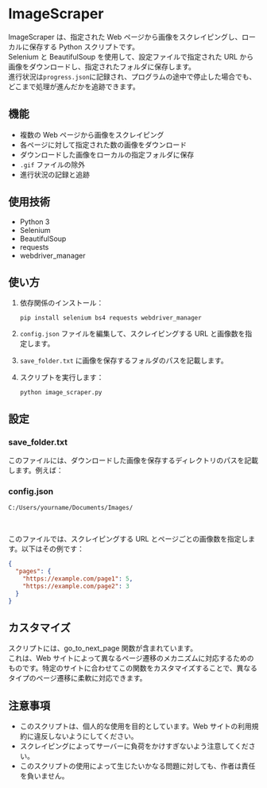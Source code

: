 # ImageScraper

ImageScraper は、指定された Web ページから画像をスクレイピングし、ローカルに保存する Python スクリプトです。<br>
Selenium と BeautifulSoup を使用して、設定ファイルで指定された URL から画像をダウンロードし、指定されたフォルダに保存します。<br>
進行状況は`progress.json`に記録され、プログラムの途中で停止した場合でも、どこまで処理が進んだかを追跡できます。

## 機能

- 複数の Web ページから画像をスクレイピング
- 各ページに対して指定された数の画像をダウンロード
- ダウンロードした画像をローカルの指定フォルダに保存
- `.gif` ファイルの除外
- 進行状況の記録と追跡

## 使用技術

- Python 3
- Selenium
- BeautifulSoup
- requests
- webdriver_manager

## 使い方

1. 依存関係のインストール：

   ```
   pip install selenium bs4 requests webdriver_manager
   ```

2. `config.json` ファイルを編集して、スクレイピングする URL と画像数を指定します。

3. `save_folder.txt` に画像を保存するフォルダのパスを記載します。

4. スクリプトを実行します：
   ```
   python image_scraper.py
   ```

## 設定

### save_folder.txt

このファイルには、ダウンロードした画像を保存するディレクトリのパスを記載します。例えば：

### config.json

```text
C:/Users/yourname/Documents/Images/
```

<br>

このファイルでは、スクレイピングする URL とページごとの画像数を指定します。以下はその例です：

```json
{
  "pages": {
    "https://example.com/page1": 5,
    "https://example.com/page2": 3
  }
}
```

## カスタマイズ

スクリプトには、go_to_next_page 関数が含まれています。<br>
これは、Web サイトによって異なるページ遷移のメカニズムに対応するためのものです。特定のサイトに合わせてこの関数をカスタマイズすることで、異なるタイプのページ遷移に柔軟に対応できます。

## 注意事項

- このスクリプトは、個人的な使用を目的としています。Web サイトの利用規約に違反しないようにしてください。<br>
- スクレイピングによってサーバーに負荷をかけすぎないよう注意してください。<br>
- このスクリプトの使用によって生じたいかなる問題に対しても、作者は責任を負いません。
